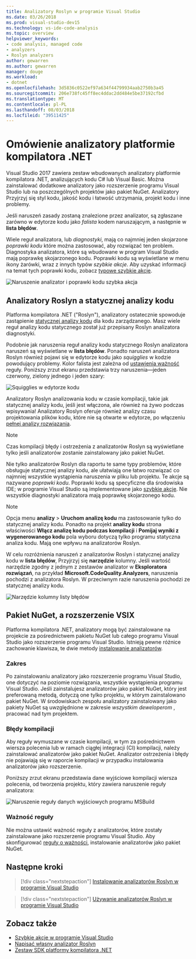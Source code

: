 ```yaml
---
title: Analizatory Roslyn w programie Visual Studio
ms.date: 03/26/2018
ms.prod: visual-studio-dev15
ms.technology: vs-ide-code-analysis
ms.topic: overview
helpviewer_keywords:
- code analysis, managed code
- analyzers
- Roslyn analyzers
author: gewarren
ms.author: gewarren
manager: douge
ms.workload:
- dotnet
ms.openlocfilehash: 3d5836c0522ef97a634f44799934aab2750b3a45
ms.sourcegitcommit: 206e738fc45ff8ec4ddac2dd484e5be37192cfbd
ms.translationtype: MT
ms.contentlocale: pl-PL
ms.lasthandoff: 08/03/2018
ms.locfileid: "39511425"
---
```

# <a name="overview-of-net-compiler-platform-analyzers"></a>Omówienie analizatory platformie kompilatora .NET

Visual Studio 2017 zawiera zestaw wbudowanych analizatory platformie kompilatora .NET, analizujących kodu C# lub Visual Basic. Można zainstalować dodatkowe analizatory jako rozszerzenie programu Visual Studio lub na poszczególnych projektów jako pakiet NuGet. Analizatory Przyjrzyj się styl kodu, jakość kodu i łatwość utrzymania, projekt kodu i inne problemy.

Jeśli naruszeń zasady zostaną znalezione przez analizator, są zgłaszane zarówno w edytorze kodu jako *falista* kodem naruszającym, a następnie w **lista błędów**.

Wiele reguł analizatora, lub *diagnostyki*, mają co najmniej jeden skojarzone *poprawki kodu* które można zastosować, aby rozwiązać ten problem. Diagnostyka analizatora, które są wbudowane w program Visual Studio mają poprawkę skojarzonego kodu. Poprawki kodu są wyświetlane w menu ikony żarówki, wraz z innych typów *szybkie akcje*. Aby uzyskać informacji na temat tych poprawki kodu, zobacz [typowe szybkie akcje](../ide/common-quick-actions.md).

![Naruszenie analizator i poprawki kodu szybka akcja](../code-quality/media/built-in-analyzer-code-fix.png)

## <a name="roslyn-analyzers-vs-static-code-analysis"></a>Analizatory Roslyn a statycznej analizy kodu

Platforma kompilatora .NET ("Roslyn"), analizatory ostatecznie spowoduje zastąpienie [statycznej analizy kodu](../code-quality/code-analysis-for-managed-code-overview.md) dla kodu zarządzanego. Masz wiele reguł analizy kodu statycznego został już przepisany Roslyn analizatora diagnostyki.

Podobnie jak naruszenia reguł analizy kodu statycznego Roslyn analizatora naruszeń są wyświetlane w **lista błędów**. Ponadto naruszeń analizatora Roslyn również pojawi się w edytorze kodu jako *squigglies* w kodzie powodujący problemy. Kolor falista jest zależna od [ustawienia ważność](../code-quality/use-roslyn-analyzers.md#rule-severity) reguły. Poniższy zrzut ekranu przedstawia trzy naruszenia&mdash;jeden czerwony, zielony jednego i jeden szary:

![Squigglies w edytorze kodu](media/diagnostics-severity-colors.png)

Analizatory Roslyn analizowania kodu w czasie kompilacji, takie jak statycznej analizy kodu, jeśli jest włączona, ale również na żywo podczas wpisywania! Analizatory Roslyn oferuje również analizy czasu projektowania plików kodu, które nie są otwarte w edytorze, po włączeniu [pełnej analizy rozwiązania](../code-quality/how-to-enable-and-disable-full-solution-analysis-for-managed-code.md#to-toggle-full-solution-analysis).

> [!NOTE]
> Czas kompilacji błędy i ostrzeżenia z analizatorów Roslyn są wyświetlane tylko jeśli analizatorów zostanie zainstalowany jako pakiet NuGet.

Nie tylko analizatorów Roslyn dla raportu te same typy problemów, które obsługuje statycznej analizy kodu, ale ułatwiają one łatwo rozwiązać co najmniej wszystkie wystąpienia naruszenia w pliku lub projektu. Te akcje są nazywane *poprawki kodu*. Poprawki kodu są specyficzne dla środowiska IDE; w programie Visual Studio są implementowane jako [szybkie akcje](../ide/quick-actions.md). Nie wszystkie diagnostyki analizatora mają poprawkę skojarzonego kodu.

> [!NOTE]
> Opcja menu **analizy** > **Uruchom analizę kodu** ma zastosowanie tylko do statycznej analizy kodu. Ponadto na projekt **analizy kodu** strona właściwości **Włącz analizę kodu podczas kompilacji** i **Pomijaj wyniki z wygenerowanego kodu** pola wyboru dotyczą tylko programu statyczna analiza kodu. Mają one wpływu na analizatorów Roslyn.

W celu rozróżnienia naruszeń z analizatorów Roslyn i statycznej analizy kodu w **lista błędów**, Przyjrzyj się **narzędzie** kolumny. Jeśli wartość narzędzie zgodny z jednym z zestawów analizator w **Eksploratora rozwiązań**, na przykład **Microsoft.CodeQuality.Analyzers**, naruszenia pochodzi z analizatora Roslyn. W przeciwnym razie naruszenia pochodzi ze statycznej analizy kodu.

![Narzędzie kolumny listy błędów](media/code-analysis-tool-in-error-list.png)

## <a name="nuget-package-versus-vsix-extension"></a>Pakiet NuGet, a rozszerzenie VSIX

Platforma kompilatora .NET, analizatory mogą być zainstalowane na projekcie za pośrednictwem pakietu NuGet lub całego programu Visual Studio jako rozszerzenie programu Visual Studio. Istnieją pewne różnice zachowanie klawisza, te dwie metody [instalowanie analizatorów](../code-quality/install-roslyn-analyzers.md).

### <a name="scope"></a>Zakres

Po zainstalowaniu analizatory jako rozszerzenie programu Visual Studio, one dotyczyć na poziomie rozwiązania, wszystkie wystąpienia programu Visual Studio. Jeśli zainstalujesz analizatorów jako pakiet NuGet, który jest preferowaną metodą, dotyczą one tylko projektu, w którym zainstalowano pakiet NuGet. W środowiskach zespołu analizatory zainstalowany jako pakiety NuGet są uwzględnione w zakresie *wszystkim deweloperom* , pracować nad tym projektem.

### <a name="build-errors"></a>Błędy kompilacji

Aby reguły wymuszane w czasie kompilacji, w tym za pośrednictwem wiersza polecenia lub w ramach ciągłej integracji (CI) kompilacji, należy zainstalować analizatorów jako pakiet NuGet. Analizator ostrzeżenia i błędy nie pojawiają się w raporcie kompilacji w przypadku instalowania analizatorów jako rozszerzenie.

Poniższy zrzut ekranu przedstawia dane wyjściowe kompilacji wiersza polecenia, od tworzenia projektu, który zawiera naruszenie reguły analizatora:

![Naruszenie reguły danych wyjściowych programu MSBuild](media/command-line-build-analyzers.png)

### <a name="rule-severity"></a>Ważność reguły

Nie można ustawić ważność reguły z analizatorów, które zostały zainstalowane jako rozszerzenie programu Visual Studio. Aby skonfigurować [reguły o ważności](../code-quality/use-roslyn-analyzers.md#rule-severity), instalowanie analizatorów jako pakiet NuGet.

## <a name="next-steps"></a>Następne kroki

> [!div class="nextstepaction"]
> [Instalowanie analizatorów Roslyn w programie Visual Studio](../code-quality/install-roslyn-analyzers.md)

> [!div class="nextstepaction"]
> [Używanie analizatorów Roslyn w programie Visual Studio](../code-quality/use-roslyn-analyzers.md)

## <a name="see-also"></a>Zobacz także

- [Szybkie akcje w programie Visual Studio](../ide/quick-actions.md)
- [Napisać własny analizator Roslyn](../extensibility/getting-started-with-roslyn-analyzers.md)
- [Zestaw SDK platformy kompilatora .NET](/dotnet/csharp/roslyn-sdk/)